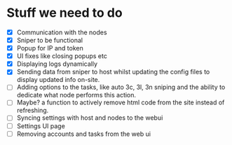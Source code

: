  # Stuff we need to do
 - [x] Communication with the nodes 
 - [x] Sniper to be functional
 - [x] Popup for IP and token
 - [x] UI fixes like closing popups etc
 - [x] Displaying logs dynamically
 - [x] Sending data from sniper to host whilst updating the config files to display updated info on-site.
 - [ ] Adding options to the tasks, like auto 3c, 3l, 3n sniping and the ability to dedicate what node performs this action.
 - [ ] Maybe? a function to actively remove html code from the site instead of refreshing.
 - [ ] Syncing settings with host and nodes to the webui
 - [ ] Settings UI page
 - [ ] Removing accounts and tasks from the web ui
